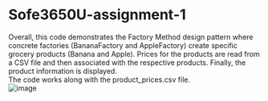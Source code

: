 # Sofe3650U-assignment-1

Overall, this code demonstrates the Factory Method design pattern where concrete factories (BananaFactory and AppleFactory) create specific grocery products (Banana and Apple). Prices for the products are read from a CSV file and then associated with the respective products. Finally, the product information is displayed.<br>
The code works along with the product_prices.csv file. <br>
![image](https://github.com/sajbro3/Sofe3650U-assignment-1/assets/130171415/50dd9be1-2520-4b79-84f0-54e54a292e4a)
